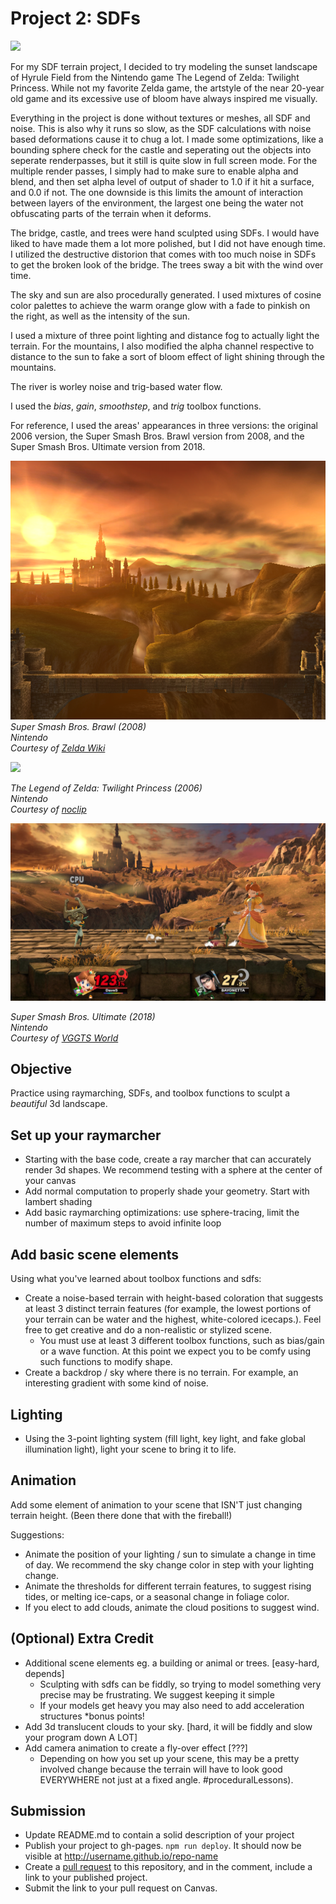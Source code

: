 # Project 2: SDFs

![](img/mybridge4.PNG)

For my SDF terrain project, I decided to try modeling the sunset landscape of Hyrule Field
from the Nintendo game The Legend of Zelda: Twilight Princess. While not my favorite
Zelda game, the artstyle of the near 20-year old game and its excessive use of bloom
have always inspired me visually.

Everything in the project is done without textures or meshes, all SDF and noise. This is
also why it runs so slow, as the SDF calculations with noise based deformations cause it to
chug a lot. I made some optimizations, like a bounding sphere check for the castle and
seperating out the objects into seperate renderpasses, but it still is quite slow in
full screen mode. For the multiple render passes, I simply had to make sure to enable alpha
and blend, and then set alpha level of output of shader to 1.0 if it hit a surface, and 0.0
if not. The one downside is this limits the amount of interaction between layers of the
environment, the largest one being the water not obfuscating parts of the terrain when it deforms.

The bridge, castle, and trees were hand sculpted using SDFs. I would have liked to have made them
a lot more polished, but I did not have enough time. I utilized the destructive distorion
that comes with too much noise in SDFs to get the broken look of the bridge.
The trees sway a bit with the wind over time. 

The sky and sun are also procedurally generated. I used mixtures of cosine color palettes 
to achieve the warm orange glow with a fade to pinkish on the right, as well as the intensity
of the sun.

I used a mixture of three point lighting and distance fog to actually light the terrain.
For the mountains, I also modified the alpha channel respective to distance to the sun to fake
a sort of bloom effect of light shining through the mountains.

The river is worley noise and trig-based water flow.

I used the *bias*, *gain*, *smoothstep*, and *trig* toolbox functions.

For reference, I used the areas' appearances in three
versions: the original 2006 version, the Super Smash Bros. Brawl version from 2008, and the
Super Smash Bros. Ultimate version from 2018.

![](img/SSBB_Bridge_of_Eldin.png)
*Super Smash Bros. Brawl (2008)* \
*Nintendo*\
*Courtesy of [Zelda Wiki](https://zelda.fandom.com/wiki/Bridge_of_Eldin)*

![](img/tp_noclip.PNG)

*The Legend of Zelda: Twilight Princess (2006)*\
*Nintendo*\
*Courtesy of [noclip](https://noclip.website/)*

![](img/ssbu.jpg)

*Super Smash Bros. Ultimate (2018)*\
*Nintendo*\
*Courtesy of [VGGTS World](https://www.vggts.gdn/where/ssbu/spiritsnaps/Spirit%20info%20-%20Midna2.jpg)*


## Objective

Practice using raymarching, SDFs, and toolbox functions to sculpt a *beautiful* 3d landscape. 

## Set up your raymarcher

* Starting with the base code, create a ray marcher that can accurately render 3d shapes. We recommend testing with a sphere at the center of your canvas
* Add normal computation to properly shade your geometry. Start with lambert shading
* Add basic raymarching optimizations: use sphere-tracing, limit the number of maximum steps to avoid infinite loop

## Add basic scene elements

Using what you've learned about toolbox functions and sdfs:
* Create a noise-based terrain with height-based coloration that suggests at least 3 distinct terrain features (for example, the lowest portions of your terrain can be water and the highest, white-colored icecaps.). Feel free to get creative and do a non-realistic or stylized scene.
    * You must use at least 3 different toolbox functions, such as bias/gain or a wave function. At this point we expect you to be comfy using such functions to modify shape.
* Create a backdrop / sky where there is no terrain. For example, an interesting gradient with some kind of noise.

## Lighting

* Using the 3-point lighting system (fill light, key light, and fake global illumination light), light your scene to bring it to life.

## Animation
Add some element of animation to your scene that ISN'T just changing terrain height. (Been there done that with the fireball!)

Suggestions:
* Animate the position of your lighting / sun to simulate a change in time of day. We recommend the sky change color in step with your lighting change.
* Animate the thresholds for different terrain features, to suggest rising tides, or melting ice-caps, or a seasonal change in foliage color. 
* If you elect to add clouds, animate the cloud positions to suggest wind.

## (Optional) Extra Credit

* Additional scene elements eg. a building or animal or trees. [easy-hard, depends]
   * Sculpting with sdfs can be fiddly, so trying to model something very precise may be frustrating. We suggest keeping it simple
   * If your models get heavy you may also need to add acceleration structures *bonus points!
* Add 3d translucent clouds to your sky. [hard, it will be fiddly and slow your program down A LOT]
* Add camera animation to create a fly-over effect [???]
   * Depending on how you set up your scene, this may be a pretty involved change because the terrain will have to look good EVERYWHERE not just at a fixed angle. #proceduralLessons).

## Submission

- Update README.md to contain a solid description of your project
- Publish your project to gh-pages. `npm run deploy`. It should now be visible at http://username.github.io/repo-name
- Create a [pull request](https://help.github.com/articles/creating-a-pull-request/) to this repository, and in the comment, include a link to your published project.
- Submit the link to your pull request on Canvas.
